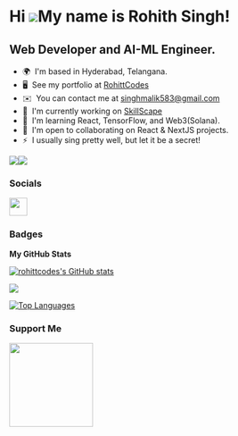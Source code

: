 Hi ![](https://user-images.githubusercontent.com/18350557/176309783-0785949b-9127-417c-8b55-ab5a4333674e.gif)My name is Rohith Singh!
=====================================================================================================================================

Web Developer and AI-ML Engineer.
---------------------------------

* 🌍  I'm based in Hyderabad, Telangana.
* 🖥️  See my portfolio at [RohittCodes](http://rohittcodes.netlify.app)
* ✉️  You can contact me at [singhmalik583@gmail.com](mailto:singhmalik583@gmail.com)
* 🚀  I'm currently working on [SkillScape](https://skillscape.study)
* 🧠  I'm learning React, TensorFlow, and Web3(Solana).
* 🤝  I'm open to collaborating on React & NextJS projects.
* ⚡  I usually sing pretty well, but let it be a secret!

<a href="https://www.github.com/rohittcodes" target="_blank" rel="noreferrer"><img
src="https://img.shields.io/github/followers/rohittcodes?logo=github&style=for-the-badge&color=0891b2&labelColor=1c1917" /></a><a href="https://www.x.com/rohittcodes" target="_blank" rel="noreferrer"><img
src="https://img.shields.io/twitter/follow/rohittcodes?logo=twitter&style=for-the-badge&color=ffffff&labelColor=ffffff"
/></a>

<!-- ### Skills

![My Skills](https://skills.thijs.gg/icons?i=js,html,css,ts,py,cpp,mongodb,nodejs,nextjs,prisma,tailwind,react,git) -->

### Socials

<p align="left"> <a href="https://www.github.com/rohittcodes" target="_blank" rel="noreferrer"> <picture> <source media="(prefers-color-scheme: light)" srcset="https://www.svgrepo.com/show/501210/github.svg" /> <source media="(prefers-color-scheme: dark)" srcset="https://svgrepo.com/show/512317/github-142.svg" /> <img src="https://svgrepo.com/show/512317/github-142.svg" width="32" height="32" /> </picture> </a></p>

### Badges

<b>My GitHub Stats</b>

<a href="http://www.github.com/rohittcodes"><img src="https://github-readme-stats.vercel.app/api?username=rohittcodes&show_icons=true&hide=prs,issues,&title_color=0891b2&text_color=ffffff&icon_color=0891b2&bg_color=1c1917&hide_border=true&show_icons=true" alt="rohittcodes's GitHub stats" /></a>

<a href="http://www.github.com/rohittcodes"><img src="https://github-readme-streak-stats.herokuapp.com/?user=rohittcodes&stroke=ffffff&background=1c1917&ring=0891b2&fire=0891b2&currStreakNum=ffffff&currStreakLabel=0891b2&sideNums=ffffff&sideLabels=ffffff&dates=ffffff&hide_border=true" /></a>

<a href="https://github.com/rohittcodes" align="left"><img src="https://github-readme-stats.vercel.app/api/top-langs/?username=rohittcodes&langs_count=10&title_color=0891b2&text_color=ffffff&icon_color=0891b2&bg_color=1c1917&hide_border=true&locale=en&custom_title=Top%20%Languages" alt="Top Languages" /></a>

### Support Me

<a href="https://www.buymeacoffee.com/rohittcodes"><img src="https://cdn.buymeacoffee.com/buttons/v2/default-yellow.png" width="150"/></a>
